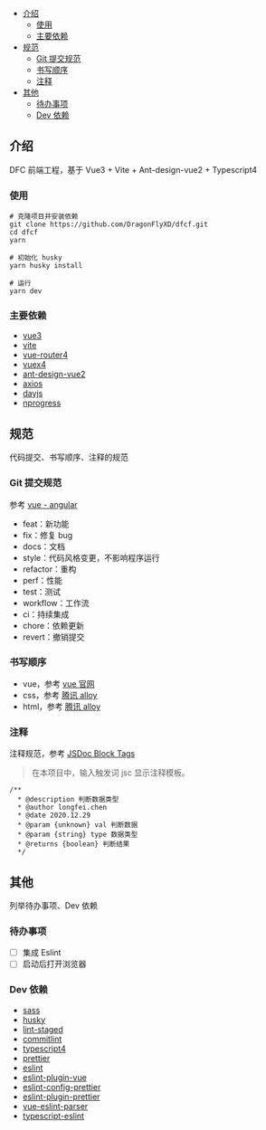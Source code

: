 - [介绍](#介绍)
  - [使用](#使用)
  - [主要依赖](#主要依赖)
- [规范](#规范)
  - [Git 提交规范](#git-提交规范)
  - [书写顺序](#书写顺序)
  - [注释](#注释)
- [其他](#其他)
  - [待办事项](#待办事项)
  - [Dev 依赖](#dev-依赖)

## 介绍

DFC 前端工程，基于 Vue3 + Vite + Ant-design-vue2 + Typescript4

### 使用

```
# 克隆项目并安装依赖
git clone https://github.com/DragonFlyXD/dfcf.git
cd dfcf
yarn

# 初始化 husky
yarn husky install

# 运行
yarn dev
```

### 主要依赖

-   [vue3](https://github.com/vuejs/vue-next)
-   [vite](https://github.com/vitejs/vite)
-   [vue-router4](https://github.com/vuejs/vue-router-next)
-   [vuex4](https://github.com/vuejs/vuex/tree/4.0)
-   [ant-design-vue2](https://github.com/vueComponent/ant-design-vue)
-   [axios](https://github.com/axios/axios)
-   [dayjs](https://github.com/iamkun/dayjs)
-   [nprogress](https://github.com/rstacruz/nprogress)

## 规范

代码提交、书写顺序、注释的规范

### Git 提交规范

参考 [vue - angular](https://github.com/vuejs/vue/blob/dev/.github/COMMIT_CONVENTION.md)

-   feat：新功能
-   fix：修复 bug
-   docs：文档
-   style：代码风格变更，不影响程序运行
-   refactor：重构
-   perf：性能
-   test：测试
-   workflow：工作流
-   ci：持续集成
-   chore：依赖更新
-   revert：撤销提交

### 书写顺序

-   vue，参考 [vue 官网](https://v3.vuejs.org/style-guide/#priority-c-rules-recommended-minimizing-arbitrary-choices-and-cognitive-overhead)
-   css，参考 [腾讯 alloy](http://alloyteam.github.io/CodeGuide/#css-declaration-order)
-   html，参考 [腾讯 alloy](http://alloyteam.github.io/CodeGuide/#html-attribute-order)

### 注释

注释规范，参考 [JSDoc Block Tags](https://jsdoc.app/#block-tags)

> 在本项目中，输入触发词 jsc 显示注释模板。

```
/**
  * @description 判断数据类型
  * @author longfei.chen
  * @date 2020.12.29
  * @param {unknown} val 判断数据
  * @param {string} type 数据类型
  * @returns {boolean} 判断结果
  */
```

## 其他

列举待办事项、Dev 依赖

### 待办事项

-   [ ] 集成 Eslint
-   [ ] 启动后打开浏览器

### Dev 依赖

-   [sass](https://github.com/sass/sass)
-   [husky](https://github.com/typicode/husky/tree/next)
-   [lint-staged](https://github.com/okonet/lint-staged)
-   [commitlint](https://github.com/conventional-changelog/commitlint)
-   [typescript4](https://github.com/microsoft/TypeScript)
-   [prettier](https://github.com/prettier/prettier)
-   [eslint](https://github.com/eslint/eslint)
-   [eslint-plugin-vue](https://github.com/vuejs/eslint-plugin-vue)
-   [eslint-config-prettier](https://github.com/prettier/eslint-config-prettier)
-   [eslint-plugin-prettier](https://github.com/prettier/eslint-plugin-prettier)
-   [vue-eslint-parser](https://github.com/vuejs/vue-eslint-parser)
-   [typescript-eslint](https://github.com/typescript-eslint/typescript-eslint)
